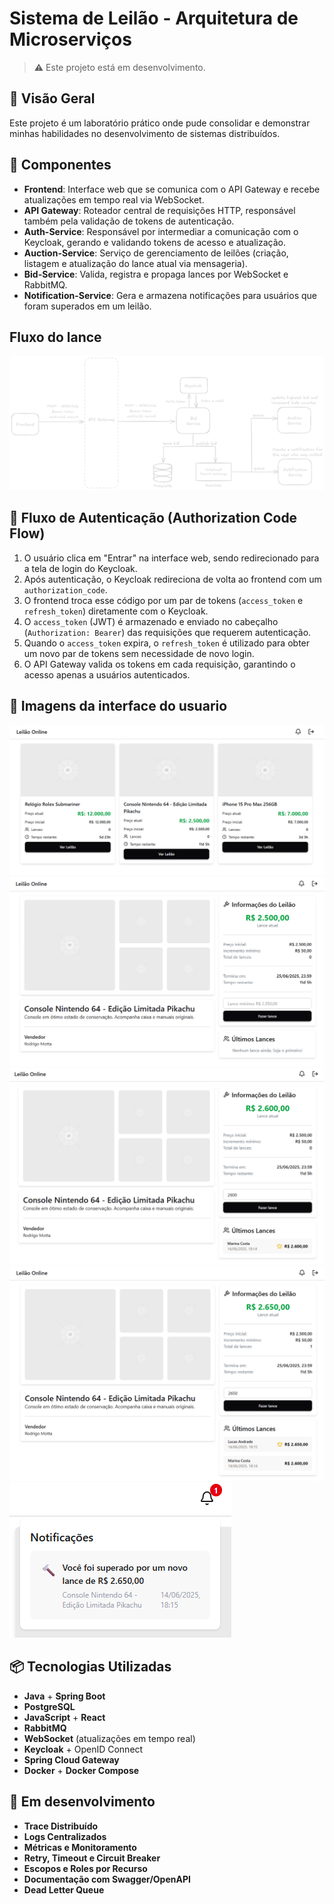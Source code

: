 # Sistema de Leilão - Arquitetura de Microserviços

> ⚠️ Este projeto está em desenvolvimento.

## 🚀 Visão Geral

Este projeto é um laboratório prático onde pude consolidar e demonstrar minhas habilidades no desenvolvimento de
sistemas distribuídos.

## 🔧 Componentes

- **Frontend**: Interface web que se comunica com o API Gateway e recebe atualizações em tempo real via WebSocket.
- **API Gateway**: Roteador central de requisições HTTP, responsável também pela validação de tokens de autenticação.
- **Auth-Service**: Responsável por intermediar a comunicação com o Keycloak, gerando e validando tokens de acesso e atualização.
- **Auction-Service**: Serviço de gerenciamento de leilões (criação, listagem e atualização do lance atual via mensageria).
- **Bid-Service**: Valida, registra e propaga lances por WebSocket e RabbitMQ.
- **Notification-Service**: Gera e armazena notificações para usuários que foram superados em um leilão.

## Fluxo do lance

![Diagrama da Arquitetura](./assets/bid-diagram.png)

## 🔐 Fluxo de Autenticação (Authorization Code Flow)

1. O usuário clica em "Entrar" na interface web, sendo redirecionado para a tela de login do Keycloak.
2. Após autenticação, o Keycloak redireciona de volta ao frontend com um `authorization_code`.
3. O frontend troca esse código por um par de tokens (`access_token` e `refresh_token`) diretamente com o Keycloak.
4. O `access_token` (JWT) é armazenado e enviado no cabeçalho (`Authorization: Bearer`) das requisições que requerem autenticação.
5. Quando o `access_token` expira, o `refresh_token` é utilizado para obter um novo par de tokens sem necessidade de novo login.
6. O API Gateway valida os tokens em cada requisição, garantindo o acesso apenas a usuários autenticados.

## 📸 Imagens da interface do usuario
![01](./assets/printscreen-01.png)
![02](./assets/printscreen-02.png)
![03](./assets/printscreen-03.png)
![04](./assets/printscreen-04.png)
![05](./assets/printscreen-05.png)

## 📦 Tecnologias Utilizadas

- **Java** + **Spring Boot**
- **PostgreSQL**
- **JavaScript** + **React**
- **RabbitMQ**
- **WebSocket** (atualizações em tempo real)
- **Keycloak** + OpenID Connect
- **Spring Cloud Gateway**
- **Docker** + **Docker Compose**

## 🧪 Em desenvolvimento
- **Trace Distribuído**
- **Logs Centralizados**
- **Métricas e Monitoramento**
- **Retry, Timeout e Circuit Breaker**
- **Escopos e Roles por Recurso**
- **Documentação com Swagger/OpenAPI**
- **Dead Letter Queue**
